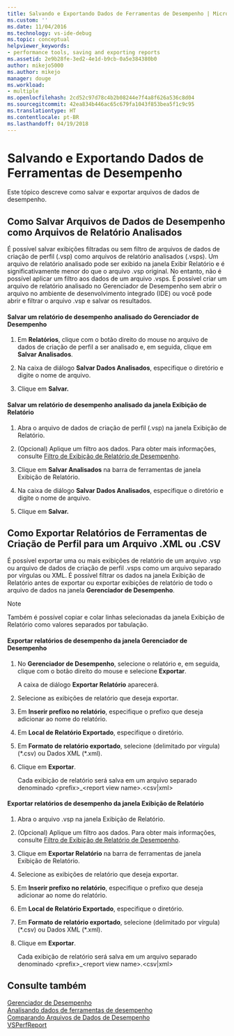 ```yaml
---
title: Salvando e Exportando Dados de Ferramentas de Desempenho | Microsoft Docs
ms.custom: ''
ms.date: 11/04/2016
ms.technology: vs-ide-debug
ms.topic: conceptual
helpviewer_keywords:
- performance tools, saving and exporting reports
ms.assetid: 2e9b28fe-3ed2-4e1d-b9cb-0a5e384380b0
author: mikejo5000
ms.author: mikejo
manager: douge
ms.workload:
- multiple
ms.openlocfilehash: 2cd52c97d78c4b2b08244e7f4a8f626a536c8d04
ms.sourcegitcommit: 42ea834b446ac65c679fa1043f853bea5f1c9c95
ms.translationtype: HT
ms.contentlocale: pt-BR
ms.lasthandoff: 04/19/2018
---
```

# <a name="saving-and-exporting-performance-tools-data"></a>Salvando e Exportando Dados de Ferramentas de Desempenho
Este tópico descreve como salvar e exportar arquivos de dados de desempenho.  
  
##  <a name="BKMK_Save_Profiler_Data_Files_As_Analyzed_Report_Files"></a> Como Salvar Arquivos de Dados de Desempenho como Arquivos de Relatório Analisados  
 É possível salvar exibições filtradas ou sem filtro de arquivos de dados de criação de perfil (.vsp) como arquivos de relatório analisados (.vsps). Um arquivo de relatório analisado pode ser exibido na janela Exibir Relatório e é significativamente menor do que o arquivo .vsp original. No entanto, não é possível aplicar um filtro aos dados de um arquivo .vsps. É possível criar um arquivo de relatório analisado no Gerenciador de Desempenho sem abrir o arquivo no ambiente de desenvolvimento integrado (IDE) ou você pode abrir e filtrar o arquivo .vsp e salvar os resultados.  
  
#### <a name="to-save-an-analyzed-performance-report-from-the-performance-explorer"></a>Salvar um relatório de desempenho analisado do Gerenciador de Desempenho  
  
1.  Em **Relatórios**, clique com o botão direito do mouse no arquivo de dados de criação de perfil a ser analisado e, em seguida, clique em **Salvar Analisados**.  
  
2.  Na caixa de diálogo **Salvar Dados Analisados**, especifique o diretório e digite o nome de arquivo.  
  
3.  Clique em **Salvar.**  
  
#### <a name="to-save-an-analyzed-performance-report-from-the-report-view-window"></a>Salvar um relatório de desempenho analisado da janela Exibição de Relatório  
  
1.  Abra o arquivo de dados de criação de perfil (.vsp) na janela Exibição de Relatório.  
  
2.  (Opcional) Aplique um filtro aos dados. Para obter mais informações, consulte [Filtro de Exibição de Relatório de Desempenho](../profiling/performance-report-view-filter.md).  
  
3.  Clique em **Salvar Analisados** na barra de ferramentas de janela Exibição de Relatório.  
  
4.  Na caixa de diálogo **Salvar Dados Analisados**, especifique o diretório e digite o nome de arquivo.  
  
5.  Clique em **Salvar.**  
  
## <a name="how-to-export-profiling-tools-reports-to-an-xml-or-csv-file"></a>Como Exportar Relatórios de Ferramentas de Criação de Perfil para um Arquivo .XML ou .CSV  
 É possível exportar uma ou mais exibições de relatório de um arquivo .vsp ou arquivo de dados de criação de perfil .vsps como um arquivo separado por vírgulas ou XML. É possível filtrar os dados na janela Exibição de Relatório antes de exportar ou exportar exibições de relatório de todo o arquivo de dados na janela **Gerenciador de Desempenho**.  
  
> [!NOTE]
>  Também é possível copiar e colar linhas selecionadas da janela Exibição de Relatório como valores separados por tabulação.  
  
#### <a name="to-export-performance-reports-from-the-performance-explorer-window"></a>Exportar relatórios de desempenho da janela Gerenciador de Desempenho  
  
1.  No **Gerenciador de Desempenho**, selecione o relatório e, em seguida, clique com o botão direito do mouse e selecione **Exportar**.  
  
     A caixa de diálogo **Exportar Relatório** aparecerá.  
  
2.  Selecione as exibições de relatório que deseja exportar.  
  
3.  Em **Inserir prefixo no relatório**, especifique o prefixo que deseja adicionar ao nome do relatório.  
  
4.  Em **Local de Relatório Exportado**, especifique o diretório.  
  
5.  Em **Formato de relatório exportado**, selecione (delimitado por vírgula) (\*.csv\) ou Dados XML (\*.xml\).  
  
6.  Clique em **Exportar**.  
  
     Cada exibição de relatório será salva em um arquivo separado denominado \<prefix>_\<report view name>.\<csv&#124;xml>  
  
#### <a name="to-export-performance-reports-from-the-report-view-window"></a>Exportar relatórios de desempenho da janela Exibição de Relatório  
  
1.  Abra o arquivo .vsp na janela Exibição de Relatório.  
  
2.  (Opcional) Aplique um filtro aos dados. Para obter mais informações, consulte [Filtro de Exibição de Relatório de Desempenho](../profiling/performance-report-view-filter.md).  
  
3.  Clique em **Exportar Relatório** na barra de ferramentas de janela Exibição de Relatório.  
  
4.  Selecione as exibições de relatório que deseja exportar.  
  
5.  Em **Inserir prefixo no relatório**, especifique o prefixo que deseja adicionar ao nome do relatório.  
  
6.  Em **Local de Relatório Exportado**, especifique o diretório.  
  
7.  Em **Formato de relatório exportado**, selecione (delimitado por vírgula) (\*.csv) ou Dados XML (\*.xml).  
  
8.  Clique em **Exportar**.  
  
     Cada exibição de relatório será salva em um arquivo separado denominado \<prefix>_\<report view name>.\<csv&#124;xml>  
  
## <a name="see-also"></a>Consulte também  
 [Gerenciador de Desempenho](../profiling/performance-explorer.md)   
 [Analisando dados de ferramentas de desempenho](../profiling/analyzing-performance-tools-data.md)   
 [Comparando Arquivos de Dados de Desempenho](../profiling/comparing-performance-data-files.md)   
 [VSPerfReport](../profiling/vsperfreport.md)
